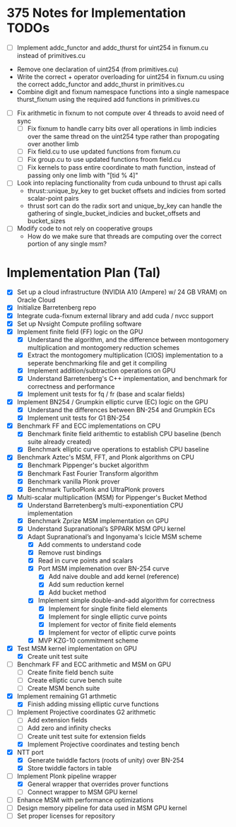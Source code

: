 # 375 Notes for Implementation TODOs
- [ ] Implement addc_functor and addc_thurst for uint254 in fixnum.cu instead of primitives.cu
- Remove one declaration of uint254 (from primitives.cu)
- Write the correct + operator overloading for uint254 in fixnum.cu using the correct addc_functor and addc_thurst in primitives.cu
- Combine digit and fixnum namespace functions into a single namespace thurst_fixnum using the required add functions in primitives.cu
- [ ] Fix arithmetic in fixnum to not compute over 4 threads to avoid need of sync
    - [ ] Fix fixnum to handle carry bits over all operations in limb indicies over the same thread on the uint254 type rather than propogating over another limb
    - [ ] Fix field.cu to use updated functions from fixnum.cu
    - [ ] Fix group.cu to use updated functions froom field.cu
    - [ ] Fix kernels to pass entire coordinate to math function, instead of passing only one limb with "[tid % 4]"
- [ ] Look into replacing functionality from cuda unbound to thrust api calls
    - thrust::unique_by_key to get bucket offsets and indicies from sorted scalar-point pairs
    - thrust sort can do the radix sort and unique_by_key can handle the gathering of single_bucket_indicies and bucket_offsets and bucket_sizes 
- [ ] Modify code to not rely on cooperative groups
    - How do we make sure that threads are computing over the correct portion of any single msm?
    







    
# Implementation Plan (Tal)
- [x] Set up a cloud infrastructure (NVIDIA A10 (Ampere) w/ 24 GB VRAM) on Oracle Cloud
- [x] Initialize Barretenberg repo
- [x] Integrate cuda-fixnum external library and add cuda / nvcc support
- [x] Set up Nvsight Compute profiling software
- [x] Implement finite field (FF) logic on the GPU
    - [x] Understand the algorithm, and the difference between montogomery multiplication and montogomery reduction schemes
    - [x] Extract the montogomery multiplication (CIOS) implementation to a seperate benchmarking file and get it compiling
    - [x] Implement addition/subtraction operations on GPU
    - [x] Understand Barretenberg's C++ implementation, and benchmark for correctness and performance
    - [x] Implement unit tests for fq / fr (base and scalar fields)
- [x] Implement BN254 / Grumpkin elliptic curve (EC) logic on the GPU   
    - [x] Understand the differences between BN-254 and Grumpkin ECs
    - [x] Implement unit tests for G1 BN-254
- [x] Benchmark FF and ECC implementations on CPU
    - [x] Benchmark finite field arithemtic to establish CPU baseline (bench suite already created)
    - [x] Benchmark elliptic curve operations to establish CPU baseline
- [x] Benchmark Aztec's MSM, FFT, and Plonk algorithms on CPU
    - [x] Benchmark Pippenger's bucket algorithm
    - [x] Benchmark Fast Fourier Transform algorithm
    - [x] Benchmark vanilla Plonk prover
    - [x] Benchmark TurboPlonk and UltraPlonk provers
- [x] Multi-scalar multiplication (MSM) for Pippenger's Bucket Method
    - [x] Understand Barretenberg’s multi-exponentiation CPU implementation 
    - [x] Benchmark Zprize MSM implementation on GPU 
    - [x] Understand Supranational’s SPPARK MSM GPU kernel
    - [x] Adapt Supranational’s and Ingonyama's Icicle MSM scheme
        - [x] Add comments to understand code
        - [x] Remove rust bindings
        - [x] Read in curve points and scalars
        - [x] Port MSM implemenation over BN-254 curve
            - [x] Add naive double and add kernel (reference)
            - [x] Add sum reduction kernel 
            - [x] Add bucket method
        - [x] Implement simple double-and-add algorithm for correctness
            - [x] Implement for single finite field elements
            - [x] Implement for single elliptic curve points
            - [x] Implement for vector of finite field elements
            - [x] Implement for vector of elliptic curve points
        - [x] MVP KZG-10 commitment scheme 
- [x] Test MSM kernel implementation on GPU
    - [x] Create unit test suite
- [ ] Benchmark FF and ECC arithmetic and MSM on GPU
    - [ ] Create finite field bench suite 
    - [ ] Create elliptic curve bench suite 
    - [ ] Create MSM bench suite
- [x] Implement remaining G1 arthmetic
    - [x] Finish adding missing elliptic curve functions
- [ ] Implement Projective coordinates G2 arithmetic
    - [ ] Add extension fields
    - [ ] Add zero and infinity checks 
    - [ ] Create unit test suite for extension fields
    - [x] Implement Projective coordinates and testing bench
- [x] NTT port
    - [x] Generate twiddle factors (roots of unity) over BN-254
    - [x] Store twiddle factors in table
- [ ] Implement Plonk pipeline wrapper
    - [x] General wrapper that overrides prover functions
    - [ ] Connect wrapper to MSM GPU kernel
- [ ] Enhance MSM with performance optimizations
- [ ] Design memory pipeline for data used in MSM GPU kernel
- [ ] Set proper licenses for repository